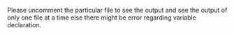 Please uncomment the particular file to see the output and see the output of only one file at a time else there might be error
regarding variable declaration.
